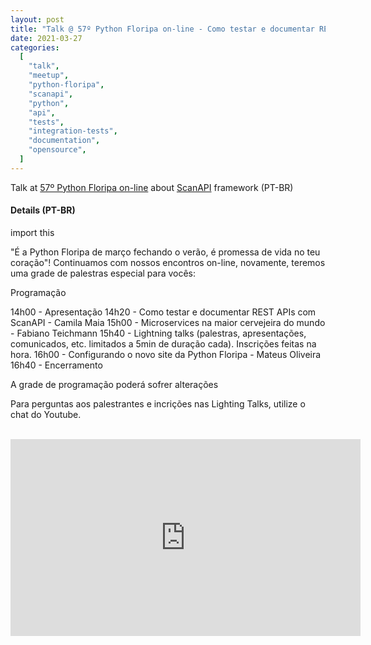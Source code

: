 ```yaml
---
layout: post
title: "Talk @ 57º Python Floripa on-line - Como testar e documentar REST APIs com ScanAPI"
date: 2021-03-27
categories:
  [
    "talk",
    "meetup",
    "python-floripa",
    "scanapi",
    "python",
    "api",
    "tests",
    "integration-tests",
    "documentation",
    "opensource",
  ]
---
```


Talk at [57º Python Floripa on-line](https://www.meetup.com/Floripa-Python-Meetup/events/276866977/) about [ScanAPI](https://scanapi.dev) framework (PT-BR)

#### Details (PT-BR)

import this

"É a Python Floripa de março fechando o verão, é promessa de vida no teu coração"! Continuamos com nossos encontros on-line, novamente, teremos uma grade de palestras especial para vocês:

Programação

14h00 - Apresentação
14h20 - Como testar e documentar REST APIs com ScanAPI - Camila Maia
15h00 - Microservices na maior cervejeira do mundo - Fabiano Teichmann
15h40 - Lightning talks (palestras, apresentações, comunicados, etc. limitados a 5min de duração cada). Inscrições feitas na hora.
16h00 - Configurando o novo site da Python Floripa - Mateus Oliveira
16h40 - Encerramento

A grade de programação poderá sofrer alterações

Para perguntas aos palestrantes e incrições nas Lighting Talks, utilize o chat do Youtube.

<br>

<iframe width="560" height="315" src="https://www.youtube.com/embed/_78stm2WpYM?start=1178" title="YouTube video player" frameborder="0" allow="accelerometer; autoplay; clipboard-write; encrypted-media; gyroscope; picture-in-picture" allowfullscreen></iframe>

<br>

<script async class="speakerdeck-embed" data-id="01a1e605e3794afab37e779288619854" data-ratio="1.77777777777778" src="//speakerdeck.com/assets/embed.js"></script>
